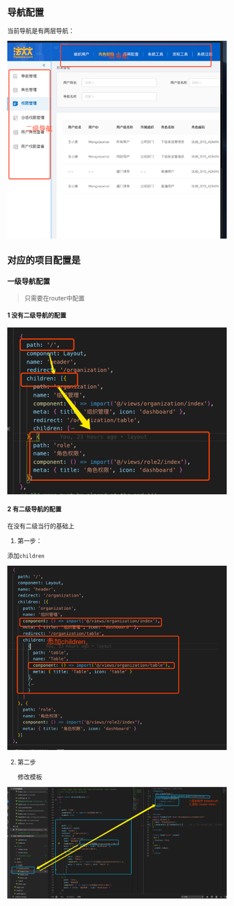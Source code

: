 

## 导航配置

当前导航是有两层导航：

![image-20190508140625081](assets/image-20190508140625081.png)





## 对应的项目配置是

### 一级导航配置

> 只需要在router中配置

#### 1 没有二级导航的配置

![image-20190508140949669](assets/image-20190508140949669.png)



#### 2 有二级导航的配置

在没有二级当行的基础上

1. 第一步：

添加`children`

![image-20190508141213185](assets/image-20190508141213185.png)

2. 第二步

   修改模板

![image-20190508141640580](assets/image-20190508141640580.png)